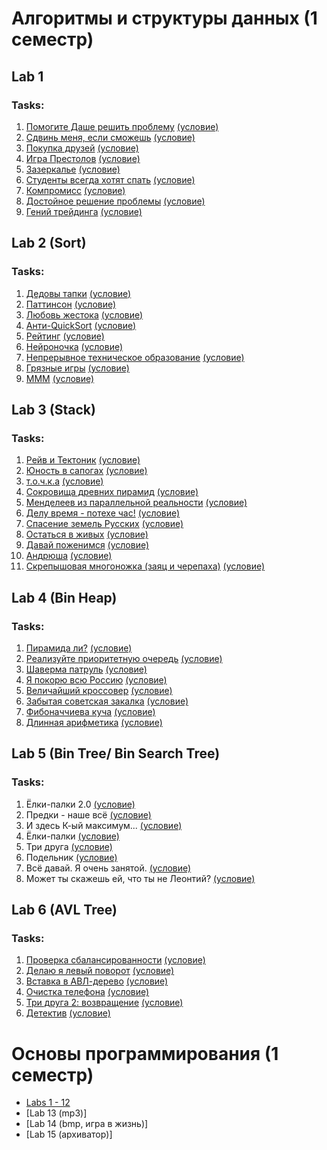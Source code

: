 # Алгоритмы и структуры данных (1 семестр)

## Lab 1
### Tasks: <br />
1. [Помогите Даше решить проблему](https://github.com/Screo-IS/itmo_activity/blob/main/Lab1/task_1.cpp) [(условие)](https://github.com/Screo-IS/itmo_activity/blob/main/Tasks/Lab1_task1.jpg)
2. [Сдвинь меня, если сможешь](https://github.com/Screo-IS/itmo_activity/blob/main/Lab1/task_2.cpp) [(условие)](https://github.com/Screo-IS/itmo_activity/blob/main/Tasks/Lab1_task2.jpg)
3. [Покупка друзей](https://github.com/Screo-IS/itmo_activity/blob/main/Lab1/task_3.cpp) [(условие)](https://github.com/Screo-IS/itmo_activity/blob/main/Tasks/Lab1_task3.jpg)
4. [Игра Престолов](https://github.com/Screo-IS/itmo_activity/blob/main/Lab1/task_4.cpp) [(условие)](https://github.com/Screo-IS/itmo_activity/blob/main/Tasks/Lab1_task4.jpg)
5. [Зазеркалье](https://github.com/Screo-IS/itmo_activity/blob/main/Lab1/task_5.cpp) [(условие)](https://github.com/Screo-IS/itmo_activity/blob/main/Tasks/Lab1_task5.jpg)
6. [Студенты всегда хотят спать](https://github.com/Screo-IS/itmo_activity/blob/main/Lab1/task_6.cpp) [(условие)](https://github.com/Screo-IS/itmo_activity/blob/main/Tasks/Lab1_task6.jpg)
7. [Компромисс](https://github.com/Screo-IS/itmo_activity/blob/main/Lab1/task_7.cpp) [(условие)](https://github.com/Screo-IS/itmo_activity/blob/main/Tasks/Lab1_task7.jpg)
8. [Достойное решение проблемы](https://github.com/Screo-IS/itmo_activity/blob/main/Lab1/task_8.cpp) [(условие)](https://github.com/Screo-IS/itmo_activity/blob/main/Tasks/Lab1_task8.jpg)
9. [Гений трейдинга](https://github.com/Screo-IS/itmo_activity/blob/main/Lab1/task_9.cpp) [(условие)](https://github.com/Screo-IS/itmo_activity/blob/main/Tasks/Lab1_task9.jpg)

## Lab 2 (Sort)
### Tasks: <br />
1. [Дедовы тапки](https://github.com/Screo-IS/itmo_activity/blob/main/Lab2/task_1.cpp) [(условие)](https://github.com/Screo-IS/itmo_activity/blob/main/Tasks/Lab2_task1.jpg)
2. [Паттинсон](https://github.com/Screo-IS/itmo_activity/blob/main/Lab2/task_2.cpp) [(условие)](https://github.com/Screo-IS/itmo_activity/blob/main/Tasks/Lab2_task2.jpg)
3. [Любовь жестока](https://github.com/Screo-IS/itmo_activity/blob/main/Lab2/task_3.cpp) [(условие)](https://github.com/Screo-IS/itmo_activity/blob/main/Tasks/Lab2_task3.jpg)
4. [Анти-QuickSort](https://github.com/Screo-IS/itmo_activity/blob/main/Lab2/task_4.cpp) [(условие)](https://github.com/Screo-IS/itmo_activity/blob/main/Tasks/Lab2_task4.jpg)
5. [Рейтинг](https://github.com/Screo-IS/itmo_activity/blob/main/Lab2/task_5.cpp) [(условие)](https://github.com/Screo-IS/itmo_activity/blob/main/Tasks/Lab2_task5.jpg)
6. [Нейроночка](https://github.com/Screo-IS/itmo_activity/blob/main/Lab2/task_6.cpp) [(условие)](https://github.com/Screo-IS/itmo_activity/blob/main/Tasks/Lab2_task6.jpg)
7. [Непрерывное техническое образование](https://github.com/Screo-IS/itmo_activity/blob/main/Lab2/task_7.cpp) [(условие)](https://github.com/Screo-IS/itmo_activity/blob/main/Tasks/Lab2_task7.jpg)
8. [Грязные игры](https://github.com/Screo-IS/itmo_activity/blob/main/Lab2/task_8.cpp) [(условие)](https://github.com/Screo-IS/itmo_activity/blob/main/Tasks/Lab2_task8.jpg)
9. [МММ](https://github.com/Screo-IS/itmo_activity/blob/main/Lab2/task_9.cpp) [(условие)](https://github.com/Screo-IS/itmo_activity/blob/main/Tasks/Lab2_task9.jpg)

## Lab 3 (Stack)
### Tasks: <br />
1. [Рейв и Тектоник](https://github.com/Screo-IS/itmo_activity/blob/main/Lab3/task_1.cpp) [(условие)](https://github.com/Screo-IS/itmo_activity/blob/main/Tasks/Lab3_task1.jpg)
2. [Юность в сапогах](https://github.com/Screo-IS/itmo_activity/blob/main/Lab3/task_2.cpp) [(условие)](https://github.com/Screo-IS/itmo_activity/blob/main/Tasks/Lab3_task2.jpg)
3. [т.о.ч.к.а](https://github.com/Screo-IS/itmo_activity/blob/main/Lab3/task_3.cpp) [(условие)](https://github.com/Screo-IS/itmo_activity/blob/main/Tasks/Lab3_task3.jpg)
4. [Сокровища древних пирамид](https://github.com/Screo-IS/itmo_activity/blob/main/Lab3/task_4.cpp) [(условие)](https://github.com/Screo-IS/itmo_activity/blob/main/Tasks/Lab3_task4.jpg)
5. [Менделеев из параллельной реальности](https://github.com/Screo-IS/itmo_activity/blob/main/Lab3/task_5.cpp) [(условие)](https://github.com/Screo-IS/itmo_activity/blob/main/Tasks/Lab3_task5.jpg)
6. [Делу время - потехе час!](https://github.com/Screo-IS/itmo_activity/blob/main/Lab3/task_6.cpp) [(условие)](https://github.com/Screo-IS/itmo_activity/blob/main/Tasks/Lab3_task6.jpg)
7. [Спасение земель Русских](https://github.com/Screo-IS/itmo_activity/blob/main/Lab3/task_7.cpp) [(условие)](https://github.com/Screo-IS/itmo_activity/blob/main/Tasks/Lab3_task7.jpg)
8. [Остаться в живых](https://github.com/Screo-IS/itmo_activity/blob/main/Lab3/task_8.cpp) [(условие)](https://github.com/Screo-IS/itmo_activity/blob/main/Tasks/Lab3_task8.jpg)
9. [Давай поженимся](https://github.com/Screo-IS/itmo_activity/blob/main/Lab3/task_9.cpp) [(условие)](https://github.com/Screo-IS/itmo_activity/blob/main/Tasks/Lab3_task9.jpg)
10. [Андрюша](https://github.com/Screo-IS/itmo_activity/blob/main/Lab3/task_10.cpp) [(условие)](https://github.com/Screo-IS/itmo_activity/blob/main/Tasks/Lab3_task10.png)
11. [Скрепышовая многоножка (заяц и черепаха)](https://github.com/Screo-IS/itmo_activity/blob/main/Lab3/task_11.cpp) [(условие)](https://github.com/Screo-IS/itmo_activity/blob/main/Tasks/Lab3_task11.jpg)

## Lab 4 (Bin Heap)
### Tasks: <br />
1. [Пирамида ли?](https://github.com/Screo-IS/itmo_activity/blob/main/Lab4/task_1.cpp) [(условие)](https://github.com/Screo-IS/itmo_activity/blob/main/Tasks/Lab4_task1.jpg)
2. [Реализуйте приоритетную очередь](https://github.com/Screo-IS/itmo_activity/blob/main/Lab4/task_2.cpp) [(условие)](https://github.com/Screo-IS/itmo_activity/blob/main/Tasks/Lab4_task2.jpg)
3. [Шаверма патруль](https://github.com/Screo-IS/itmo_activity/blob/main/Lab4/task_3.cpp) [(условие)](https://github.com/Screo-IS/itmo_activity/blob/main/Tasks/Lab4_task3.jpg)
4. [Я покорю всю Россию](https://github.com/Screo-IS/itmo_activity/blob/main/Lab4/task_4.cpp) [(условие)](https://github.com/Screo-IS/itmo_activity/blob/main/Tasks/Lab4_task4.jpg)
5. [Величайший кроссовер](https://github.com/Screo-IS/itmo_activity/blob/main/Lab4/task_5.cpp) [(условие)](https://github.com/Screo-IS/itmo_activity/blob/main/Tasks/Lab4_task5.jpg)
6. [Забытая советская закалка](https://github.com/Screo-IS/itmo_activity/blob/main/Lab4/task_6.cpp) [(условие)](https://github.com/Screo-IS/itmo_activity/blob/main/Tasks/Lab4_task6.jpg)
7. [Фибоначчиева куча](https://github.com/Screo-IS/itmo_activity/blob/main/Lab4/task_7.cpp) [(условие)](https://github.com/Screo-IS/itmo_activity/blob/main/Tasks/Lab4_task7.jpg)
8. [Длинная арифметика](https://github.com/Screo-IS/itmo_activity/blob/main/Lab4/task_8.cpp) [(условие)](https://github.com/Screo-IS/itmo_activity/blob/main/Tasks/Lab4_task8.jpg)

## Lab 5 (Bin Tree/ Bin Search Tree)
### Tasks: <br />
1. Ёлки-палки 2.0 [(условие)](https://github.com/Screo-IS/itmo_activity/blob/main/Tasks/Lab5_task1.jpg)
2. Предки - наше всё [(условие)](https://github.com/Screo-IS/itmo_activity/blob/main/Tasks/Lab5_task2.jpg)
3. И здесь К-ый максимум... [(условие)](https://github.com/Screo-IS/itmo_activity/blob/main/Tasks/Lab5_task3.jpg)
4. Ёлки-палки [(условие)](https://github.com/Screo-IS/itmo_activity/blob/main/Tasks/Lab5_task4.jpg)
5. Три друга [(условие)](https://github.com/Screo-IS/itmo_activity/blob/main/Tasks/Lab5_task5.jpg)
6. Подельник [(условие)](https://github.com/Screo-IS/itmo_activity/blob/main/Tasks/Lab5_task6.jpg)
7. Всё давай. Я очень занятой. [(условие)](https://github.com/Screo-IS/itmo_activity/blob/main/Tasks/Lab5_task7.jpg)
8. Может ты скажешь ей, что ты не Леонтий? [(условие)](https://github.com/Screo-IS/itmo_activity/blob/main/Tasks/Lab5_task8.jpg)

## Lab 6 (AVL Tree)
### Tasks: <br />
1. [Проверка сбалансированности](https://github.com/Screo-IS/itmo_activity/blob/main/Lab6_AVL/task_1.cpp) [(условие)](https://github.com/Screo-IS/itmo_activity/blob/main/Tasks/Lab6_task1.jpg)
2. [Делаю я левый поворот](https://github.com/Screo-IS/itmo_activity/blob/main/Lab6_AVL/task_2.cpp) [(условие)](https://github.com/Screo-IS/itmo_activity/blob/main/Tasks/Lab6_task2.jpg)
3. [Вставка в АВЛ-дерево](https://github.com/Screo-IS/itmo_activity/blob/main/Lab6_AVL/task_3.cpp) [(условие)](https://github.com/Screo-IS/itmo_activity/blob/main/Tasks/Lab6_task3.jpg)
4. [Очистка телефона](https://github.com/Screo-IS/itmo_activity/blob/main/Lab6_AVL/task_4.cpp) [(условие)](https://github.com/Screo-IS/itmo_activity/blob/main/Tasks/Lab6_task4.jpg)
5. [Три друга 2: возвращение](https://github.com/Screo-IS/itmo_activity/blob/main/Lab6_AVL/task_5.cpp) [(условие)](https://github.com/Screo-IS/itmo_activity/blob/main/Tasks/Lab6_task5.jpg)
6. [Детектив](https://github.com/Screo-IS/itmo_activity/blob/main/Lab6_AVL/task_6.cpp) [(условие)](https://github.com/Screo-IS/itmo_activity/blob/main/Tasks/Lab6_task6.jpg)

# Основы программирования (1 семестр)
- [Labs 1 - 12](https://github.com/Screo-IS/itmo_activity/blob/main/Basics%20of%20programming/c/main.c)
- [Lab 13 (mp3)]
- [Lab 14 (bmp, игра в жизнь)]
- [Lab 15 (архиватор)]


